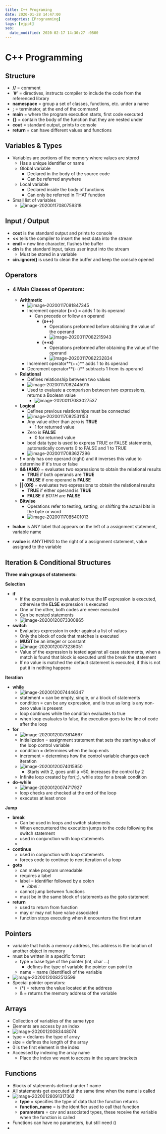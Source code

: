 ```yaml
---
title: C++ Programing
date: 2020-01-28 14:47:00
categories: [Programming]
tags: [ejppt]
seo:
  date_modified: 2020-02-17 14:30:27 -0500
---
```


# C++ Programming

## Structure

- **//** = comment
- '**#**' = directives, instructs compiler to include the code from the referenced library
- **namespace** = group a set of classes, functions, etc. under a name
- **;** = terminator, at the end of the command
- **main** = where the program execution starts, first code executed
- **{}** = contain the body of the function that they are nested under
- **cout** = standard output, prints to console
- **return** = can have different values and functions

## Variables & Types

- Variables are portions of the memory where values are stored
  - Has a unique identifier or name
  - Global variable
    - Declared in the body of the source code
    - Can be referred anywhere
  - Local variable
    - Declared inside the body of functions
    - Can only be referred in THAT function
- Small list of variables
  - ![image-20200117080759318](C:\Users\michael.padderatz\Pictures\image-20200117080759318.png)

## Input / Output

- **cout** is the standard output and prints to console
- **<<** tells the compiler to insert the next data into the stream
- **endl** = new line character, flushes the buffer
- **cin**  is the standard input, takes user input into the stream
  - Must be stored in a variable
- **cin.ignore()** is used to clean the buffer and keep the console opened

## Operators

- ### 4 Main Classes of Operators:

  - **Arithmetic**
    - ![image-20200117081847345](C:\Users\michael.padderatz\Pictures\image-20200117081847345.png)
    - Increment operator **(++)** = adds 1 to its operand
      - Can precede or follow an operand
        - **(x++)**
          - Operations preformed before obtaining the value of the operand
          - ![image-20200117082215943](C:\Users\michael.padderatz\Pictures\image-20200117082215943.png)
        - **(++x)**
          - Operations preformed after obtaining the value of the operand
          - ![image-20200117082232834](C:\Users\michael.padderatz\Pictures\image-20200117082232834.png)
    - Increment operator**(++)** adds 1 to its operand
    - Decrement operator**(--)** subtracts 1 from its operand
  - **Relational**
    - Defines relationship between two values
    - ![image-20200117082445015](C:\Users\michael.padderatz\Pictures\image-20200117082445015.png)
    - Used to evaluate a comparison between two expressions, returns a Boolean value
      - ![image-20200117083027537](C:\Users\michael.padderatz\Pictures\image-20200117083027537.png)
  - **Logical**
    - Defines previous relationships must be connected
    - ![image-20200117082531153](C:\Users\michael.padderatz\Pictures\image-20200117082531153.png)
    - Any value other than zero is **TRUE**
      - 1 for returned value
    - Zero is **FALSE**
      - 0 for returned value
    - bool data type is used to express TRUE or FALSE statements, automatically converts 0 to FALSE and 1 to TRUE
    - ![image-20200117083627296](C:\Users\michael.padderatz\Pictures\image-20200117083627296.png)
  - **! =** only has one operand (right) and it inverses this value to determine if it's true or false
  - **&& (AND)** =  evaluates two expressions to obtain the relational results
    - **TRUE** if both operands are **TRUE**
    - **FALSE** if one operand is **FALSE**
  - **|| (OR)** = evaluates two expressions to obtain the relational results
    - **TRUE** if either operand is **TRUE**
    - **FALSE** if *BOTH* are **FALSE**
  - **Bitwise**
    - Operations refer to testing, setting, or shifting the actual bits in the byte or word
    - ![image-20200117085401013](C:\Users\michael.padderatz\Pictures\image-20200117085401013.png)

- **lvalue** is ANY label that appears on the left of a assignment statement, variable name

- **rvalue** is ANYTHING to the right of a assignment statement, value assigned to the variable

## Iteration & Conditional Structures

**Three main groups of statements:**

**Selection**

- **if**
  - If the expression is evaluated to true the **IF** expression is executed, otherwise the **ELSE** expression is executed
  - One or the other, both codes are never executed
  - Can be nested statements
  - ![image-20200120073300865](C:\Users\michael.padderatz\Pictures\image-20200120073300865.png)
- **switch**
  - Evaluates expression in order against a list of values
  - Only the block of code that matches is executed
  - **MUST** be an integer or constant
  - ![image-20200120073236051](C:\Users\michael.padderatz\Pictures\image-20200120073236051.png)
  - Value of the expression is tested against all case statements, when a match is found that block is executed until the break the statement
  - If no value is matched the default statement is executed, if this is not put it in nothing happens

**Iteration**

- **while**
  - ![image-20200120074446347](C:\Users\michael.padderatz\Pictures\image-20200120074446347.png)
  - statement = can be empty, single, or a block of statements
  - condition = can be any expression, and is true as long is any non-zero value is present
  - loop continues while the condition evaluates to true
  - when loop evaluates to false, the execution goes to the line of code after the loop
- **for**
  - ![image-20200120073814667](C:\Users\michael.padderatz\Pictures\image-20200120073814667.png)
  - initialization = assignment statement that sets the starting value of the loop control variable
  - condition = determines when the loop ends
  - increment = determines how the control variable changes each iteration 
  - ![image-20200120074015950](C:\Users\michael.padderatz\Pictures\image-20200120074015950.png)
    - Starts with 2, goes until a =50, increases the control by 2
  - Infinite loop created by for(;;), while stop for a break condition
- **do-while**
  - ![image-20200120074717927](C:\Users\michael.padderatz\Pictures\image-20200120074717927.png)
  - loop checks are checked at the end of the loop
  - executes at least once

**Jump**

- **break**
  - Can be used in loops and switch statements
  - When encountered the execution jumps to the code following the switch statement
  - used in conjunction with loop statements
  - 
- **continue**
  - used in conjunction with loop statements
  - forces code to continue to next iteration of a loop
- **goto**
  - can make program unreadable
  - requires a label
  - label = identifier followed by a colon
    - *label :* 
  - cannot jump between functions
  - must be in the same block of statements as the goto statement
- **return**
  - used to return from function
  - may or may not have value associated
  - function stops executing when it encounters the first return

## Pointers

- variable that holds a memory address, this address is the location of another object in memory
- must be written in a specific format
  - type = base type of the pointer (int, char ...)
    - defines the type of variable the pointer can point to
  - name = name (identified) of the variable
- ![image-20200120082513599](C:\Users\michael.padderatz\Pictures\image-20200120082513599.png)
- Special pointer operators:
  - (*) = returns the value located at the address
  - & = returns the memory address of the variable

## Arrays

- Collection of variables of the same type
- Elements are access by an index
- ![image-20200120083448074](C:\Users\michael.padderatz\Pictures\image-20200120083448074.png)
- type = declares the type of array
- size = defines the length of the array
- 0 is the first element in the index
- Accessed by indexing the array name
  - Place the index we want to access in the square brackets

## Functions

- Blocks of statements defined under 1 name
- All statements get executed at the same time when the name is called
- ![image-20200128091317362](C:\Users\michael.padderatz\AppData\Roaming\Typora\typora-user-images\image-20200128091317362.png)
  - **type** = specifies the type of data that the function returns
  - **function_name** = is the identifier used to call that function
  - **parameters** = csv and associated types, these receive the variable when the function is called
- Functions can have no parameters, but still need ()
- 